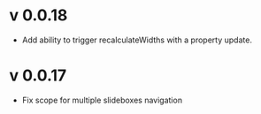 v 0.0.18
========

* Add ability to trigger recalculateWidths with a property update.

v 0.0.17
========

* Fix scope for multiple slideboxes navigation
